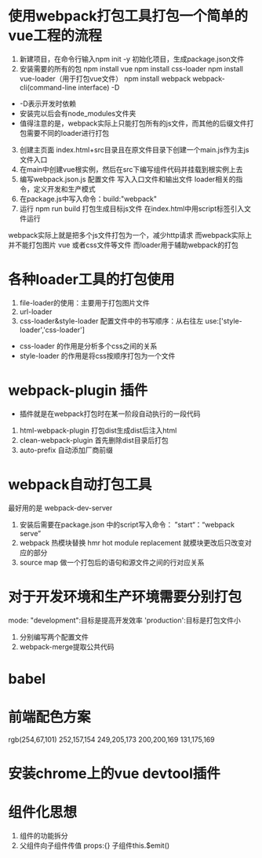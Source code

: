 # 使用webpack打包工具打包一个简单的vue工程的流程
1. 新建项目，在命令行输入npm init -y 初始化项目，生成package.json文件
2. 安装需要的所有的包
npm install vue
npm install css-loader
npm install vue-loader（用于打包vue文件）
npm install webpack webpack-cli(command-line interface) -D
* -D表示开发时依赖
* 安装完以后会有node_modules文件夹
* 值得注意的是，webpack实际上只能打包所有的js文件，而其他的后缀文件打包需要不同的loader进行打包
3. 创建主页面 index.html+src目录且在原文件目录下创建一个main.js作为主js文件入口
4. 在main中创建vue根实例，然后在src下编写组件代码并挂载到根实例上去
5. 编写webpack.json.js 配置文件 写入入口文件和输出文件 loader相关的指令，定义开发和生产模式
6. 在package.js中写入命令：build:"webpack" 
7. 运行 npm run build 打包生成目标js文件 在index.html中用script标签引入文件运行

webpack实际上就是把多个js文件打包为一个，减少http请求
而webpack实际上并不能打包图片 vue 或者css文件等文件
而loader用于辅助webpack的打包

# 各种loader工具的打包使用

1. file-loader的使用：主要用于打包图片文件
2. url-loader
3. css-loader&style-loader 
配置文件中的书写顺序：从右往左
use:['style-loader','css-loader']
* css-loader 的作用是分析多个css之间的关系
* style-loader 的作用是将css按顺序打包为一个文件

# webpack-plugin 插件
* 插件就是在webpack打包时在某一阶段自动执行的一段代码
1. html-webpack-plugin 打包dist生成dist后注入html
2. clean-webpack-plugin 首先删除dist目录后打包
3. auto-prefix 自动添加厂商前缀

# webpack自动打包工具
最好用的是 webpack-dev-server
1. 安装后需要在package.json 中的script写入命令： ”start“：“webpack serve”
2. webpack 热模块替换 hmr hot module replacement 就模块更改后只改变对应的部分
3. source map 做一个打包后的语句和源文件之间的行对应关系

# 对于开发环境和生产环境需要分别打包
mode:
"development":目标是提高开发效率
'production':目标是打包文件小
1. 分别编写两个配置文件
2. webpack-merge提取公共代码

# babel
# 前端配色方案
rgb(254,67,101)
252,157,154
249,205,173
200,200,169
131,175,169
# 安装chrome上的vue devtool插件

# 组件化思想
1. 组件的功能拆分
2. 父组件向子组件传值
props:{}
子组件this.$emit()
